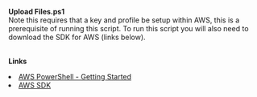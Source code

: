 <b>Upload Files.ps1</b><br>
Note this requires that a key and profile be setup within AWS, this is a prerequisite of running this script. To run this script you will also need to download the SDK for AWS (links below).

<br><b>Links</b> <br> 
<li>
<a href="http://docs.aws.amazon.com/powershell/latest/userguide/pstools-getting-set-up.html">AWS PowerShell - Getting Started</a>
<li>
<a href="http://aws.amazon.com/powershell/">AWS SDK</a><br>
